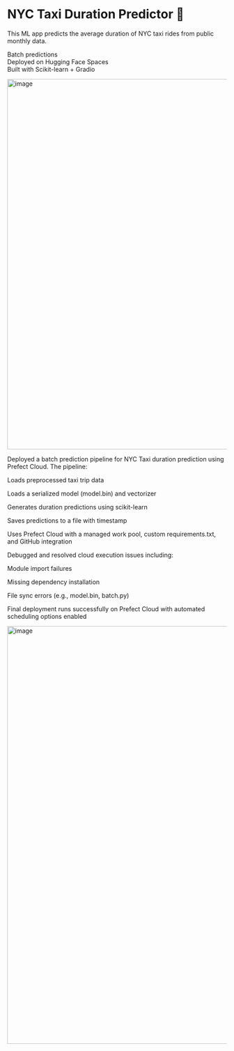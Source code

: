 # NYC Taxi Duration Predictor 🚕
This ML app predicts the average duration of NYC taxi rides from public monthly data.

 Batch predictions  
 Deployed on Hugging Face Spaces  
Built with Scikit-learn + Gradio  

<img width="850" alt="image" src="https://github.com/user-attachments/assets/ac599d4a-44f9-451c-8473-6cd00aff39f7" />

Deployed a batch prediction pipeline for NYC Taxi duration prediction using Prefect Cloud. The pipeline:

Loads preprocessed taxi trip data

 Loads a serialized model (model.bin) and vectorizer

 Generates duration predictions using scikit-learn

 Saves predictions to a file with timestamp

Uses Prefect Cloud with a managed work pool, custom requirements.txt, and GitHub integration

 Debugged and resolved cloud execution issues including:

Module import failures

Missing dependency installation

File sync errors (e.g., model.bin, batch.py)

 Final deployment runs successfully on Prefect Cloud with automated scheduling options enabled





<img width="959" alt="image" src="https://github.com/user-attachments/assets/ffa42ed7-5343-40d7-87e7-5c030856759b" />
